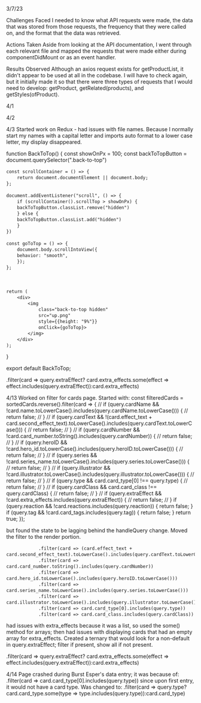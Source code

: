 3/7/23

Challenges Faced
I needed to know what API requests were made, the data that was stored from those requests, the frequency that they were called on, and the format that the data was retrieved.

Actions Taken
Aside from looking at the API documentation, I went through each relevant file and mapped the requests that were made either during componentDidMount or as an event handler.

Results Observed
Although an axios request exists for getProductList, it didn't appear to be used at all in the codebase. I will have to check again, but it initially made it so that there were three types of requests that I would need to develop: getProduct, getRelated(products), and getStyles(ofProduct).



4/1

4/2

4/3
Started work on Redux - had issues with file names.
Because I normally start my names with a capital letter and imports auto format to a lower case letter,
my display disappeared.


function BackToTop() {
    const showOnPx = 100;
    const backToTopButton = document.querySelector(".back-to-top")

    const scrollContainer = () => {
        return document.documentElement || document.body;
    };

    document.addEventListener("scroll", () => {
        if (scrollContainer().scrollTop > showOnPx) {
        backToTopButton.classList.remove("hidden")
        } else {
        backToTopButton.classList.add("hidden")
        }
    })

    const goToTop = () => {
        document.body.scrollIntoView({
        behavior: "smooth",
        });
    };



    return (
        <div>
            <img
                class="back-to-top hidden"
                src="up.png"
                style={{height: "9%"}}
                onClick={goToTop}>
            </img>
        </div>
    );
}

export default BackToTop;



.filter(card => query.extraEffect? card.extra_effects.some(effect => effect.includes(query.extraEffect)):card.extra_effects)


4/13
Worked on filter for cards page.
Started with:
       const filteredCards = sortedCards.reverse().filter(card => {
        // if (query.cardName && !card.name.toLowerCase().includes(query.cardName.toLowerCase())) {
        //     return false;
        // }
        // if (query.cardText && !(card.effect_text + card.second_effect_text).toLowerCase().includes(query.cardText.toLowerCase())) {
        //     return false;
        // }
        // if (query.cardNumber && !card.card_number.toString().includes(query.cardNumber)) {
        //     return false;
        // }
        // if (query.heroID && !card.hero_id.toLowerCase().includes(query.heroID.toLowerCase())) {
        //     return false;
        // }
        // if (query.series && !card.series_name.toLowerCase().includes(query.series.toLowerCase())) {
        //     return false;
        // }
        // if (query.illustrator && !card.illustrator.toLowerCase().includes(query.illustrator.toLowerCase())) {
        //     return false;
        // }
        // if (query.type && card.card_type[0] !== query.type) {
        //     return false;
        // }
        // if (query.cardClass && card.card_class !== query.cardClass) {
        //     return false;
        // }
        // if (query.extraEffect && !card.extra_effects.includes(query.extraEffect)) {
        //     return false;
        // }
        if (query.reaction && !card.reactions.includes(query.reaction)) {
            return false;
        }
        if (query.tag && !card.card_tags.includes(query.tag)) {
            return false;
        }
        return true;
    });

but found the state to be lagging behind the handleQuery change.
Moved the filter to the render portion.

                .filter(card => (card.effect_text + card.second_effect_text).toLowerCase().includes(query.cardText.toLowerCase()))
                .filter(card => card.card_number.toString().includes(query.cardNumber))
                .filter(card => card.hero_id.toLowerCase().includes(query.heroID.toLowerCase()))
                .filter(card => card.series_name.toLowerCase().includes(query.series.toLowerCase()))
                .filter(card => card.illustrator.toLowerCase().includes(query.illustrator.toLowerCase()))
                .filter(card => card.card_type[0].includes(query.type))
                .filter(card => card.card_class.includes(query.cardClass))

had issues with extra_effects because it was a list, so used the some() method for arrays;
then had issues with displaying cards that had an empty array for extra_effects.
Created a ternary that would look for a non-default in query.extraEffect; filter if present, show all if not present.

.filter(card => query.extraEffect? card.extra_effects.some(effect => effect.includes(query.extraEffect)):card.extra_effects)


4/14
Page crashed during Burst Esper's data entry; it was because of:
.filter(card => card.card_type[0].includes(query.type))
since upon first entry, it would not have a card type.
Was changed to:
.filter(card => query.type? card.card_type.some(type => type.includes(query.type)):card.card_type)
